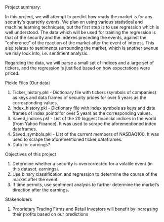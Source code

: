 Project summary:

In this project, we will attempt to predict how ready the market is for any security's quarterly events. We plan on using various statistical and machine learning techniques, but the first step is to use regression which is well understood. The data which will be used for training the regression is that of the security and the indexes preceding the events, against the "coherence" of the reaction of the market after the event of interest. This also relates to sentiments surrounding the market, which is another avenue we may look into, i.e. sentiment analysis.


Regarding the data, we will parse a small set of indices and a large set of tickers, and the regression is justified based on how expectations were priced. 




Pickle Files (Our data)

1. Ticker_history.pkl - Dictionary file with tickers (symbols of companies) as keys and data frames of security prices for over 5 years as the corresponding values. 
2. Index_history.pkl - Dictionary file with index symbols as keys and data frames of index points for over 5 years as the corresponding values. 
3. Saved_indices.pkl - List of the 20 biggest financial indices in the world (from Yahoo Finance). It was used to scrape the aforementioned index dataframes.
4. Saved_symbols.pkl - List of the current members of NASDAQ100. It was used to scrape the aforementioned ticker dataframes.
5. Data for earnings? 


Objectives of this project 


1. Determine whether a security is overcorrected for a volatile event (in this dataset, earnings).
2. Use binary classification and regression to determine the course of the market after the event.
3. If time permits, use sentiment analysis to further determine the market’s direction after the earnings. 



Stakeholders 


1. Proprietary Trading Firms and Retail Investors will benefit by increasing their profits based on our predictions 



